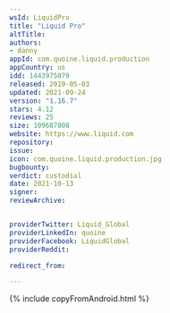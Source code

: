 ```yaml
---
wsId: LiquidPro
title: "Liquid Pro"
altTitle: 
authors:
- danny
appId: com.quoine.liquid.production
appCountry: us
idd: 1443975079
released: 2019-05-03
updated: 2021-09-24
version: "1.16.7"
stars: 4.12
reviews: 25
size: 109687808
website: https://www.liquid.com
repository: 
issue: 
icon: com.quoine.liquid.production.jpg
bugbounty: 
verdict: custodial
date: 2021-10-13
signer: 
reviewArchive:


providerTwitter: Liquid_Global
providerLinkedIn: quoine
providerFacebook: LiquidGlobal
providerReddit: 

redirect_from:

---
```



{% include copyFromAndroid.html %}
